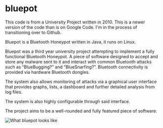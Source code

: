 bluepot
=======

This code is from a University Project written in 2010. This is a newer version of the code than is on Google Code. I'm in the process of transitioning over to Github.

Bluepot is a Bluetooth Honeypot written in Java, it runs on Linux.

Bluepot was a third year university project attempting to implement a fully functional Bluetooth Honeypot. A piece of software designed to accept and store any malware sent to it and interact with common Bluetooth attacks such as “BlueBugging?” and “BlueSnarfing?”. Bluetooth connectivity is provided via hardware Bluetooth dongles.

The system also allows monitoring of attacks via a graphical user interface that provides graphs, lists, a dashboard and further detailed analysis from log files.

The system is also highly configurable through said interface.

The project aims to be a well-rounded and fully featured piece of software.

![What bluepot looks like](https://raw2.github.com/andrewmichaelsmith/bluepot/master/bin/screenshot.png "What bluepot looks like")
